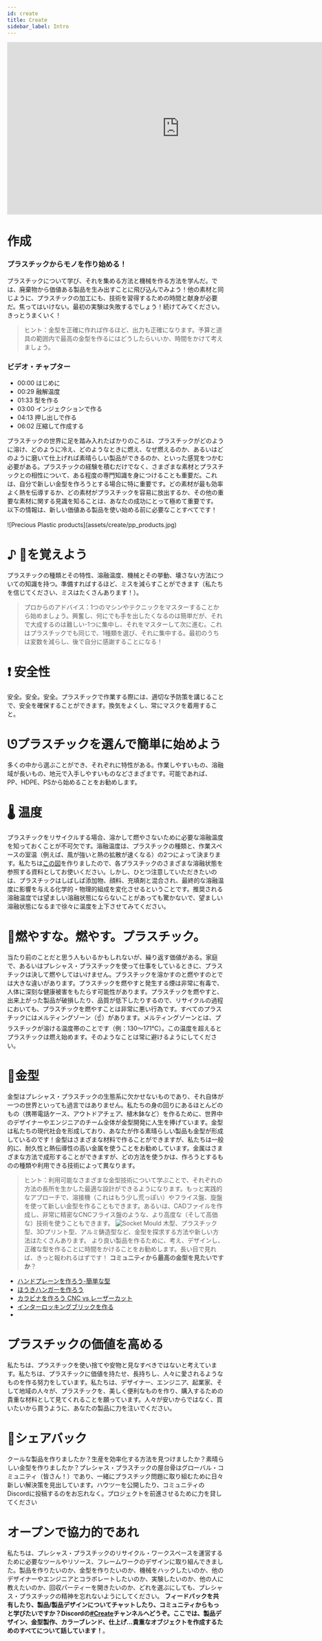 ```yaml
---
id: create 
title: Create 
sidebar_label: Intro 
---
```

<div class="videocontainer">
  <iframe width="800" height="400" src="https://www.youtube.com/embed/VdUkOjIP0Ok" frameborder="0" allow="accelerometer; autoplay; encrypted-media; gyroscope; picture-in-picture" allowfullscreen></iframe> 
</div> 
<style> 
:root { 
  --highlight: #ffe084; 
  --links: #29bbe3; 
  --hover: rgb(131, 206, 235); 
} 

</style> 

# 作成 
<div class="videoChapters">
<div class="videoChaptersMain">

### プラスチックからモノを作り始める！ 
プラスチックについて学び、それを集める方法と機械を作る方法を学んだ。では、廃棄物から価値ある製品を生み出すことに飛び込んでみよう！他の素材と同じように、プラスチックの加工にも、技術を習得するための時間と献身が必要だ。焦ってはいけない。最初の実験は失敗するでしょう！続けてみてください。きっとうまくいく！ 
> ヒント：金型を正確に作れば作るほど、出力も正確になります。予算と道具の範囲内で最高の金型を作るにはどうしたらいいか、時間をかけて考えましょう。 
</div> 
<div class="videoChaptersSidebar">

### ビデオ・チャプター 
- 00:00 はじめに 
- 00:29 融解温度 
- 01:33 型を作る 
- 03:00 インジェクションで作る 
- 04:13 押し出しで作る 
- 06:02 圧縮して作成する 
</div> 
</div> 
プラスチックの世界に足を踏み入れたばかりのころは、プラスチックがどのように溶け、どのように冷え、どのようなときに燃え、なぜ燃えるのか、あるいはどのように磨いて仕上げれば素晴らしい製品ができるのか、といった感覚をつかむ必要がある。プラスチックの経験を積むだけでなく、さまざまな素材とプラスチックとの相性について、ある程度の専門知識を身につけることも重要だ。これは、自分で新しい金型を作ろうとする場合に特に重要です。どの素材が最も効率よく熱を伝導するか、どの素材がプラスチックを容易に放出するか、その他の重要な素材に関する見識を知ることは、あなたの成功にとって極めて重要です。 
以下の情報は、新しい価値ある製品を使い始める前に必要なことすべてです！ 
<br> 
<br> 
![Precious Plastic products](assets/create/pp_products.jpg) 

# ♪ 💩を覚えよう 
プラスチックの種類とその特性、溶融温度、機械とその挙動、壊さない方法についての知識を持つ。準備すればするほど、ミスを減らすことができます（私たちを信じてください、ミスはたくさんあります！）。 
> プロからのアドバイス：1つのマシンやテクニックをマスターすることから始めましょう。興奮し、何にでも手を出したくなるのは簡単だが、それで大成するのは難しい-1つに集中し、それをマスターして次に進む。これはプラスチックでも同じで、1種類を選び、それに集中する。最初のうちは変数を減らし、後で自分に感謝することになる！ 
# ❗️ 安全性 
安全。安全。安全。プラスチックで作業する際には、適切な予防策を講じることで、安全を確保することができます。換気をよくし、常にマスクを着用すること。 
# ᘎプラスチックを選んで簡単に始めよう 
多くの中から選ぶことができ、それぞれに特性がある。作業しやすいもの、溶融域が長いもの、地元で入手しやすいものなどさまざまです。可能であれば、PP、HDPE、PSから始めることをお勧めします。 
# 🌡️ 温度 
プラスチックをリサイクルする場合、溶かして燃やさないために必要な溶融温度を知っておくことが不可欠です。溶融温度は、プラスチックの種類と、作業スペースの室温（例えば、風が強いと熱の拡散が速くなる）の2つによって決まります。私たちは[この図](assets/plastic/melting-temperatures.jpg)を作りましたので、各プラスチックのさまざまな溶融状態を参照する資料としてお使いください。しかし、ひとつ注意していただきたいのは、プラスチックはしばしば添加物、顔料、充填剤と混合され、最終的な溶融温度に影響を与える化学的・物理的組成を変化させるということです。推奨される溶融温度では望ましい溶融状態にならないことがあっても驚かないで、望ましい溶融状態になるまで徐々に温度を上下させてみてください。 
# 🥵燃やすな。燃やす。プラスチック。 
当たり前のことだと思う人もいるかもしれないが、繰り返す価値がある。家庭で、あるいはプレシャス・プラスチックを使って仕事をしているときに、プラスチックは決して燃やしてはいけません。プラスチックを溶かすのと燃やすのとでは大きな違いがあります。プラスチックを燃やすと発生する煙は非常に有毒で、人体に深刻な健康被害をもたらす可能性があります。プラスチックを燃やすと、出来上がった製品が破損したり、品質が低下したりするので、リサイクルの過程においても、プラスチックを燃やすことは非常に悪い行為です。すべてのプラスチックにはメルティングゾーン（☝️）があります。メルティングゾーンとは、プラスチックが溶ける温度帯のことです（例：130～171℃）。この温度を超えるとプラスチックは燃え始めます。そのようなことは常に避けるようにしてください。 
# 💅金型 
金型はプレシャス・プラスチックの生態系に欠かせないものであり、それ自体が一つの世界といっても過言ではありません。私たちの身の回りにあるほとんどのもの（携帯電話ケース、アウトドアチェア、植木鉢など）を作るために、世界中のデザイナーやエンジニアのチーム全体が金型開発に人生を捧げています。金型は私たちの現代社会を形成しており、あなたが作る素晴らしい製品も金型が形成しているのです！金型はさまざまな材料で作ることができますが、私たちは一般的に、耐久性と熱伝導性の高い金属を使うことをお勧めしています。金属はさまざまな方法で成形することができますが、どの方法を使うかは、作ろうとするものの種類や利用できる技術によって異なります。 
> ヒント：利用可能なさまざまな金型技術について学ぶことで、それぞれの方法の長所を生かした最適な設計ができるようになります。もっと実践的なアプローチで、溶接機（これはもう少し荒っぽい）やフライス盤、旋盤を使って新しい金型を作ることもできます。あるいは、CADファイルを作成し、非常に精密なCNCフライス盤のような、より高度な（そして高価な）技術を使うこともできます。 
![Socket Mould](assets/create/sockets.jpg) 
木型、プラスチック型、3Dプリント型、アルミ鋳造型など、金型を探求する方法や新しい方法はたくさんあります。  より良い製品を作るために、考え、デザインし、正確な型を作ることに時間をかけることをお勧めします。長い目で見れば、きっと報われるはずです！ 
<b>コミュニティから最高の金型を見たいですか</b>？ 

- [ハンドプレーンを作ろう-簡単な型](https://community.preciousplastic.com/how-to/make-a-handplane-simple-mould)<br> 
- [ほうきハンガーを作ろう](https://community.preciousplastic.com/how-to/make-a-broom-hanger)<br> 
- [カラビナを作ろう CNC vs レーザーカット](https://community.preciousplastic.com/how-to/make-a-carabiner-cnc-vs-lasercut)<br> 
- [インターロッキングブリックを作る](https://community.preciousplastic.com/how-to/make-an-interlocking-brick) 
- 
# プラスチックの価値を高める 
私たちは、プラスチックを使い捨てや安物と見なすべきではないと考えています。私たちは、プラスチックに価値を持たせ、長持ちし、人々に愛されるようなものを作る努力をしています。私たちは、デザイナー、エンジニア、起業家、そして地域の人々が、プラスチックを、美しく便利なものを作り、購入するための貴重な材料として見てくれることを願っています。人々が安いからではなく、買いたいから買うように、あなたの製品に力を注いでください。 
# 🤝シェアバック 
クールな製品を作りましたか？生産を効率化する方法を見つけましたか？素晴らしい金型を作りましたか？プレシャス・プラスチックの屋台骨はグローバル・コミュニティ（皆さん！）であり、一緒にプラスチック問題に取り組むために日々新しい解決策を見出しています。ハウツーを公開したり、コミュニティのDiscordに投稿するのをお忘れなく。プロジェクトを前進させるために力を貸してください 
# オープンで協力的であれ 
私たちは、プレシャス・プラスチックのリサイクル・ワークスペースを運営するために必要なツールやリソース、フレームワークのデザインに取り組んできました。製品を作りたいのか、金型を作りたいのか、機械をハックしたいのか、他のデザイナーやエンジニアとコラボレートしたいのか、実験したいのか、他の人に教えたいのか、回収パーティーを開きたいのか、どれを選ぶにしても、プレシャス・プラスチックの精神を忘れないようにしてください。 
<b>フィードバックを共有したり、製品/製品デザインについてチャットしたり、コミュニティからもっと学びたいですか？Discordの[#Create](https://discordapp.com/invite/yhmfzTZ)チャンネルへどうぞ。ここでは、製品デザイン、金型製作、カラーブレンド、仕上げ...貴重なオブジェクトを作成するためのすべてについて話しています！</b>。 
